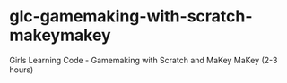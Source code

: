 # glc-gamemaking-with-scratch-makeymakey
Girls Learning Code - Gamemaking with Scratch and MaKey MaKey (2-3 hours)

